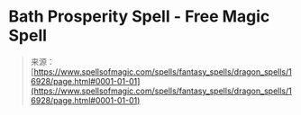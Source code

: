 <!--yml
category: 未分类
date: 2024-06-12 18:57:42
-->

# Bath Prosperity Spell - Free Magic Spell

> 来源：[https://www.spellsofmagic.com/spells/fantasy_spells/dragon_spells/16928/page.html#0001-01-01](https://www.spellsofmagic.com/spells/fantasy_spells/dragon_spells/16928/page.html#0001-01-01)
